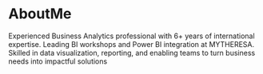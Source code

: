 # AboutMe
Experienced Business Analytics professional with 6+ years of international expertise. Leading BI workshops and Power BI integration at MYTHERESA. Skilled in data visualization, reporting, and enabling teams to turn business needs into impactful solutions
